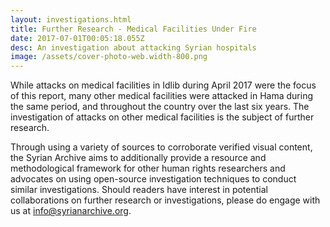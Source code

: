 ```yaml
---
layout: investigations.html
title: Further Research - Medical Facilities Under Fire
date: 2017-07-01T00:05:18.055Z
desc: An investigation about attacking Syrian hospitals
image: /assets/cover-photo-web.width-800.png
---
```


While attacks on medical facilities in Idlib during April 2017 were the focus of this report, many other medical facilities were attacked in Hama during the same period, and throughout the country over the last six years. The investigation of attacks on other medical facilities is the subject of further research.

Through using a variety of sources to corroborate verified visual content, the Syrian Archive aims to additionally provide a resource and methodological framework for other human rights researchers and advocates on using open-source investigation techniques to conduct similar investigations. Should readers have interest in potential collaborations on further research or investigations, please do engage with us at info@syrianarchive.org.
